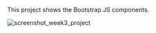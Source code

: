 This project shows the Bootstrap JS components.

![screenshot_week3_project](https://user-images.githubusercontent.com/40339173/53189291-2c873f00-362d-11e9-9480-f13d0097fe0c.png)
